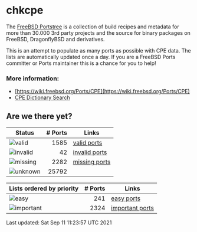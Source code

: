 # chkcpe

The [FreeBSD Portstree](https://cgit.freebsd.org/ports) is a collection of build recipes
and metadata for more than 30.000 3rd party projects and the source for binary packages on
FreeBSD, DragonflyBSD and derivatives.

This is an attempt to populate as many ports as possible with CPE data. The lists are
automatically updated once a day. If you are a FreeBSD Ports committer or Ports maintainer
this is a chance for you to help!

### More information:
* [https://wiki.freebsd.org/Ports/CPE](https://wiki.freebsd.org/Ports/CPE)
* [CPE Dictionary Search](http://web.nvd.nist.gov/view/cpe/search)


## Are we there yet?

| Status                                                    | # Ports      | Links                                                            |
| ----------------------------------------------------------| -----------: | ---------------------------------------------------------------- |
| ![valid](https://img.shields.io/badge/valid-brightgreen)  | 1585     | [valid ports](https://github.com/decke/chkcpe/wiki/valid)        |
| ![invalid](https://img.shields.io/badge/invalid-red)      | 42   | [invalid ports](https://github.com/decke/chkcpe/wiki/invalid)    |
| ![missing](https://img.shields.io/badge/missing-orange)   | 2282   | [missing ports](https://github.com/decke/chkcpe/wiki/missing)    |
| ![unknown](https://img.shields.io/badge/unknown-grey)     | 25792   | |


| Lists ordered by priority                                 | # Ports      | Links                                                            |
| ----------------------------------------------------------| -----------: | ---------------------------------------------------------------- |
| ![easy](https://img.shields.io/badge/easy-brightgreen)    | 241      | [easy ports](https://github.com/decke/chkcpe/wiki/easy)          |
| ![important](https://img.shields.io/badge/important-blue) | 2324 | [important ports](https://github.com/decke/chkcpe/wiki/important)|

Last updated: Sat Sep 11 11:23:57 UTC 2021
